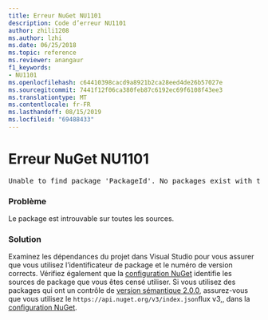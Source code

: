 ```yaml
---
title: Erreur NuGet NU1101
description: Code d’erreur NU1101
author: zhili1208
ms.author: lzhi
ms.date: 06/25/2018
ms.topic: reference
ms.reviewer: anangaur
f1_keywords:
- NU1101
ms.openlocfilehash: c64410398cacd9a8921b2ca28eed4de26b57027e
ms.sourcegitcommit: 7441f12f06ca380feb87c6192ec69f6108f43ee3
ms.translationtype: MT
ms.contentlocale: fr-FR
ms.lasthandoff: 08/15/2019
ms.locfileid: "69488433"
---
```

# <a name="nuget-error-nu1101"></a>Erreur NuGet NU1101

<pre>Unable to find package 'PackageId'. No packages exist with this id in source(s): 'sourceA', 'sourceB', 'sourceC'</pre>

### <a name="issue"></a>Problème
Le package est introuvable sur toutes les sources.

### <a name="solution"></a>Solution
Examinez les dépendances du projet dans Visual Studio pour vous assurer que vous utilisez l’identificateur de package et le numéro de version corrects. Vérifiez également que la [configuration NuGet](../../consume-packages/Configuring-NuGet-Behavior.md) identifie les sources de package que vous êtes censé utiliser. Si vous utilisez des packages qui ont un contrôle de [version sémantique 2.0.0](../../concepts/package-versioning.md#semantic-versioning-200), assurez-vous que vous utilisez le `https://api.nuget.org/v3/index.json`flux v3,, dans la [configuration NuGet](../../consume-packages/Configuring-NuGet-Behavior.md).
